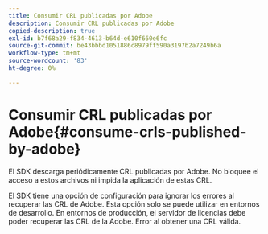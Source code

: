 ```yaml
---
title: Consumir CRL publicadas por Adobe
description: Consumir CRL publicadas por Adobe
copied-description: true
exl-id: b7f68a29-f834-4613-b64d-e610f660e6fc
source-git-commit: be43bbbd1051886c8979ff590a3197b2a7249b6a
workflow-type: tm+mt
source-wordcount: '83'
ht-degree: 0%

---
```


# Consumir CRL publicadas por Adobe{#consume-crls-published-by-adobe}

El SDK descarga periódicamente CRL publicadas por Adobe. No bloquee el acceso a estos archivos ni impida la aplicación de estas CRL.

El SDK tiene una opción de configuración para ignorar los errores al recuperar las CRL de Adobe. Esta opción solo se puede utilizar en entornos de desarrollo. En entornos de producción, el servidor de licencias debe poder recuperar las CRL de la Adobe. Error al obtener una CRL válida.
